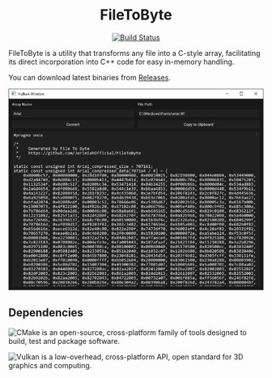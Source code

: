 <div align="center">

  <h1>FileToByte</h1>

  <a href="https://github.com/gage-lodba/FileToByte/actions/workflows/BuildAndRelease.yml">
    <img src="https://github.com/gage-lodba//FileToByte/actions/workflows/BuildAndRelease.yml/badge.svg" alt="Build Status" />
  </a>

</div>

FileToByte is a utility that transforms any file into a C-style array, facilitating its direct incorporation into C++ code for easy in-memory handling.

You can download latest binaries from [Releases](https://github.com/gage-lodba/FileToByte/releases/latest).

<div align="center">
  <img src="assets/preview.png" alt="Preview" />
</div>

## Dependencies

![CMake](https://cmake.org/) is an open-source, cross-platform family of tools designed to build, test and package software.

![Vulkan](https://www.vulkan.org/) is a low-overhead, cross-platform API, open standard for 3D graphics and computing.  
